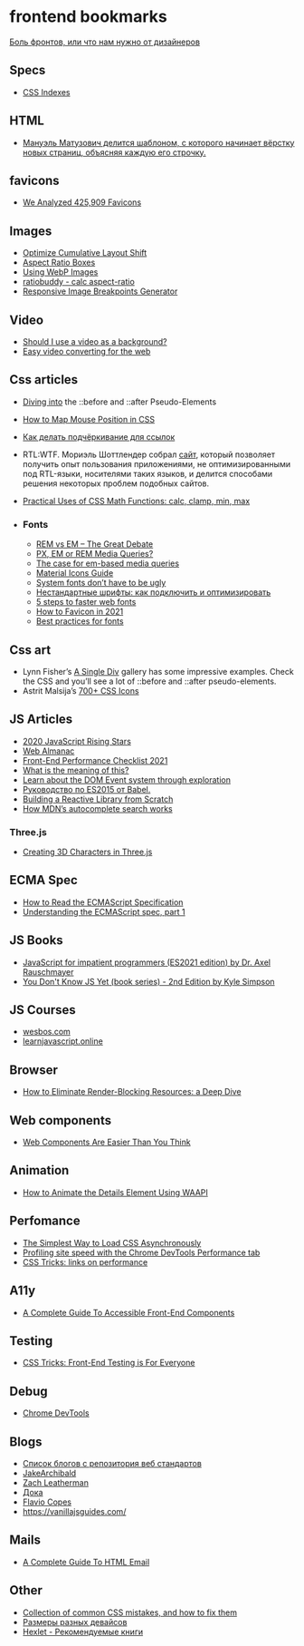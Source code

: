 # frontend bookmarks

[Боль фронтов, или что нам нужно от дизайнеров](https://habr.com/ru/post/541666/)

## Specs

- [CSS Indexes](https://drafts.csswg.org/indexes/)

## HTML
- [Мануэль Матузович делится шаблоном, с которого начинает вёрстку новых страниц, объясняя каждую его строчку.
](https://www.matuzo.at/blog/html-boilerplate/)

## favicons
 - [We Analyzed 425,909 Favicons](https://iconmap.io/blog)

## Images
- [Optimize Cumulative Layout Shift](https://web.dev/optimize-cls/?utm_source=lighthouse&utm_medium=unknown#images-without-dimensions)
- [Aspect Ratio Boxes](https://css-tricks.com/aspect-ratio-boxes/)
- [Using WebP Images](https://css-tricks.com/using-webp-images/)
- [ratiobuddy - calc aspect-ratio](https://ratiobuddy.com/)
- [Responsive Image Breakpoints Generator](https://responsivebreakpoints.com/)

## Video
- [Should I use a video as a background?](https://css-tricks.com/should-i-use-a-video-as-a-background/)
- [Easy video converting for the web](https://mefody.dev/chunks/ffmpeg-alias/)

## Css articles
- [Diving into](https://codersblock.com/blog/diving-into-the-before-and-after-pseudo-elements/) the ::before and ::after Pseudo-Elements
- [How to Map Mouse Position in CSS](https://css-tricks.com/how-to-map-mouse-position-in-css/)
- [Как делать подчёркивание для ссылок](https://css-irl.info/animating-underlines/)
- RTL:WTF. Мориэль Шоттлендер собрал [сайт](https://rtl.wtf/), который позволяет получить опыт пользования приложениями, не оптимизированными под RTL-языки, носителями таких языков, и делится способами решения некоторых проблем подобных сайтов.
- [Practical Uses of CSS Math Functions: calc, clamp, min, max](https://moderncss.dev/practical-uses-of-css-math-functions-calc-clamp-min-max/)

- ### Fonts
  - [REM vs EM – The Great Debate](https://zellwk.com/blog/rem-vs-em/)
  - [PX, EM or REM Media Queries?](https://zellwk.com/blog/media-query-units/)
  - [The case for em-based media queries](https://css-tricks.com/weekly-platform-news-focus-rings-donut-scope-ditching-em-units-and-global-privacy-control/#the-case-for-em-based-media-queries)
  - [Material Icons Guide](https://developers.google.com/fonts/docs/material_icons)
  - [System fonts don’t have to be ugly](https://iainbean.com/posts/2021/system-fonts-dont-have-to-be-ugly/)
  - [Нестандартные шрифты: как подключить и оптимизировать](https://habr.com/ru/company/htmlacademy/blog/552388/)
  - [5 steps to faster web fonts](https://iainbean.com/posts/2021/5-steps-to-faster-web-fonts/)
  - [How to Favicon in 2021](https://evilmartians.com/chronicles/how-to-favicon-in-2021-six-files-that-fit-most-needs)
  - [Best practices for fonts](https://web.dev/font-best-practices/)

## Css art
- Lynn Fisher’s [A Single Div](https://a.singlediv.com/) gallery has some impressive examples. Check the CSS and you’ll see a lot of ::before and ::after pseudo-elements.
- Astrit Malsija’s [700+ CSS Icons](https://css.gg/app)

## JS Articles
- [2020 JavaScript Rising Stars](https://risingstars.js.org/2020/ru#section-learning)
- [Web Almanac](https://almanac.httparchive.org/en/2020/javascript)
- [Front-End Performance Checklist 2021](https://www.smashingmagazine.com/2021/01/front-end-performance-2021-free-pdf-checklist/)
- [What is the meaning of this?](https://web.dev/javascript-this/)
- [Learn about the DOM Event system through exploration](https://domevents.dev/)
- [Руководство по ES2015 от Babel.](https://babeljs.io/docs/en/learn)
- [Building a Reactive Library from Scratch](https://dev.to/ryansolid/building-a-reactive-library-from-scratch-1i0p)
- [How MDN’s autocomplete search works](https://hacks.mozilla.org/2021/08/mdns-autocomplete-search/)

### Three.js 
 - [Creating 3D Characters in Three.js](https://tympanus.net/codrops/2021/10/04/creating-3d-characters-in-three-js/)

## ECMA Spec
- [How to Read the ECMAScript Specification](https://timothygu.me/es-howto/)
- [Understanding the ECMAScript spec, part 1](https://v8.dev/blog/understanding-ecmascript-part-1)

## JS Books
- [JavaScript for impatient programmers (ES2021 edition) by Dr. Axel Rauschmayer](https://exploringjs.com/impatient-js/toc.html)
- [You Don't Know JS Yet (book series) - 2nd Edition by Kyle Simpson](https://github.com/getify/You-Dont-Know-JS)

## JS Courses
 - [wesbos.com](https://wesbos.com/javascript)
 - [learnjavascript.online](https://learnjavascript.online/)

## Browser
 - [How to Eliminate Render-Blocking Resources: a Deep Dive](https://sia.codes/posts/render-blocking-resources/)

## Web components
- [Web Components Are Easier Than You Think](https://css-tricks.com/web-components-are-easier-than-you-think/)

## Animation
 - [How to Animate the Details Element Using WAAPI](https://css-tricks.com/how-to-animate-the-details-element-using-waapi/)

## Perfomance
 - [The Simplest Way to Load CSS Asynchronously](https://www.filamentgroup.com/lab/load-css-simpler/)
 - [Profiling site speed with the Chrome DevTools Performance tab](https://www.debugbear.com/blog/devtools-performance)
 - [CSS Tricks: links on performance](https://css-tricks.com/links-on-performance/)

## A11y
  - [A Complete Guide To Accessible Front-End Components](https://www.smashingmagazine.com/2021/03/complete-guide-accessible-front-end-components/)

## Testing
  - [CSS Tricks: Front-End Testing is For Everyone](https://css-tricks.com/front-end-testing-is-for-everyone/)

## Debug
  - [Chrome DevTools](https://developer.chrome.com/docs/devtools/)

## Blogs
  - [Список блогов с репозитория веб стандартов](https://github.com/web-standards-ru/indie-list)
  - [JakeArchibald](https://jakearchibald.com/)
  - [Zach Leatherman](https://www.zachleat.com/)
  - [Дока](https://y-doka.site/)
  - [Flavio Copes](https://flaviocopes.com/)
  - https://vanillajsguides.com/

## Mails
  - [A Complete Guide To HTML Email](https://www.smashingmagazine.com/2021/04/complete-guide-html-email-templates-tools/)

## Other
  - [Collection of common CSS mistakes, and how to fix them](https://csshell.dev/)
  - [Размеры разных девайсов](https://screensiz.es/)
  - [Hexlet - Рекомендуемые книги](https://ru.hexlet.io/pages/recommended-books)
